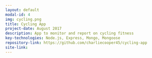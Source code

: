 ```yaml
---
layout: default
modal-id: 4
img: cycling.png
title: Cycling App
project-date: August 2017
description: App to monitor and report on cycling fitness
key-technologies: Node.js, Express, Mongo, Mongoose
repository-link: https://github.com/charliecooper45/cycling-app
site-link:
---
```

